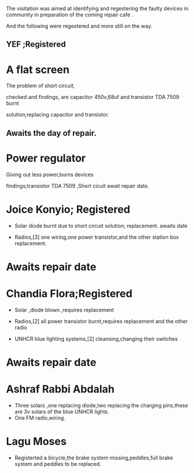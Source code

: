 The visitation was aimed at identifying and regestering the faulty devices in community in preparation of the coming repair cafe .

And the following were regestered and more still on the way.
## YEF ;Registered 
   
   # A flat screen
   
   The problem of short circuit,
   
   checked and findings, are capacitor 450v,68uf and transistor TDA 7509 burnt
   
   solution;replacing capacitor and transistor.
   
   ## Awaits the day of repair.
  
   # Power regulator
  
  Giving out less power,burns devices
  
  findings;transistor TDA 7509 ,Short cicuit
   await repair date.
   
   # Joice Konyio;  Registered
   
   - Solar
   diode burnt due to short circuit
   solution; replacement.
   awaits date
   
   - Radios,[3] one wiring,one power transistor,and the other station box replacement.
   # Awaits repair date
   
   # Chandia Flora;Registered
   
   - Solar ,diode blown ,requires replacement
   
   - Radios,[2]   all power transistor burnt,requires replacement and the other radio 
   
   - UNHCR blue lighting systems,[2] cleansing,changing their switches
   # Awaits repair date
   
   # Ashraf Rabbi Abdalah
   
   - Three solars ,one replacing diode,two replacing the charging pins,these are 3v solars of the blue UNHCR lights.
   - One FM radio,wiring.
   
   # Lagu Moses
   - Registerted a bicycle,the brake system missing,peddles,full brake system and peddles to be replaced.
   
 
   
  
   
   
   
   
   
  
   
   
   
   
   
   
   
   
   
   
   
 

